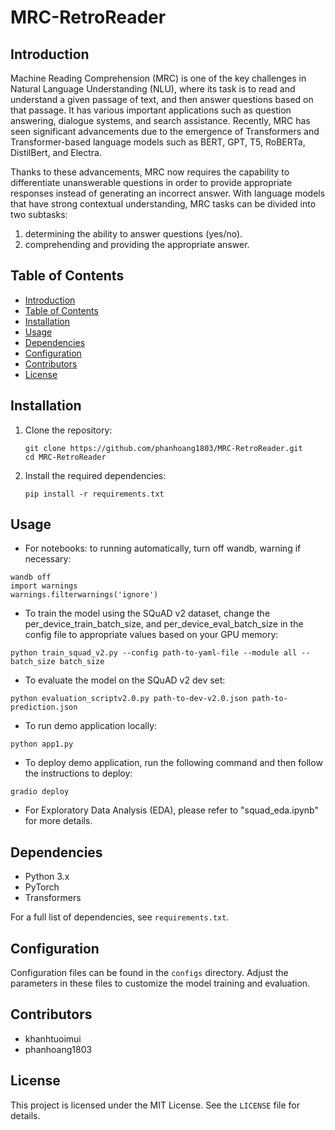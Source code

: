 # MRC-RetroReader

## Introduction

Machine Reading Comprehension (MRC) is one of the key challenges in Natural Language Understanding (NLU), where its task is to read and understand a given passage of text, and then answer questions based on that passage. It has various important applications such as question answering, dialogue systems, and search assistance. Recently, MRC has seen significant advancements due to the emergence of Transformers and Transformer-based language models such as BERT, GPT, T5, RoBERTa, DistilBert, and Electra.

Thanks to these advancements, MRC now requires the capability to differentiate unanswerable questions in order to provide appropriate responses instead of generating an incorrect answer. With language models that have strong contextual understanding, MRC tasks can be divided into two subtasks: 
1. determining the ability to answer questions (yes/no).
2. comprehending and providing the appropriate answer.

## Table of Contents

- [Introduction](#introduction)
- [Table of Contents](#table-of-contents)
- [Installation](#installation)
- [Usage](#usage)
- [Dependencies](#dependencies)
- [Configuration](#configuration)
- [Contributors](#contributors)
- [License](#license)

## Installation

1. Clone the repository:
    ```
    git clone https://github.com/phanhoang1803/MRC-RetroReader.git
    cd MRC-RetroReader
    ```
2. Install the required dependencies:
    ```
    pip install -r requirements.txt
    ```

## Usage

- For notebooks: to running automatically, turn off wandb, warning if necessary:
```
wandb off
import warnings
warnings.filterwarnings('ignore')
``` 
- To train the model using the SQuAD v2 dataset, change the per_device_train_batch_size, and per_device_eval_batch_size in the config file to appropriate values based on your GPU memory:
```
python train_squad_v2.py --config path-to-yaml-file --module all --batch_size batch_size
```

- To evaluate the model on the SQuAD v2 dev set:
```
python evaluation_scriptv2.0.py path-to-dev-v2.0.json path-to-prediction.json
```

- To run demo application locally:
```
python app1.py
```

- To deploy demo application, run the following command and then follow the instructions to deploy:
```
gradio deploy
```

- For Exploratory Data Analysis (EDA), please refer to "squad_eda.ipynb" for more details.

## Dependencies

- Python 3.x
- PyTorch
- Transformers

For a full list of dependencies, see `requirements.txt`.

## Configuration

Configuration files can be found in the `configs` directory. Adjust the parameters in these files to customize the model training and evaluation.

## Contributors
- khanhtuoimui
- phanhoang1803

## License

This project is licensed under the MIT License. See the `LICENSE` file for details.

